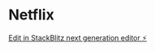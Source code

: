 # Netflix

[Edit in StackBlitz next generation editor ⚡️](https://stackblitz.com/~/github.com/kushal-202/Netflix)